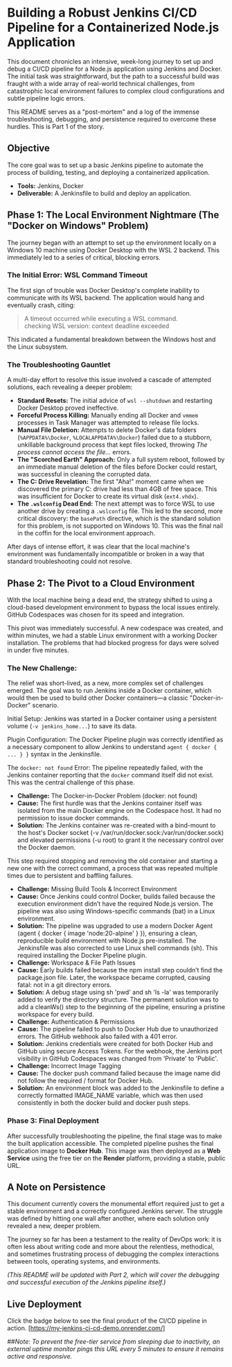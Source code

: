# Building a Robust Jenkins CI/CD Pipeline for a Containerized Node.js Application

This document chronicles an intensive, week-long journey to set up and debug a CI/CD pipeline for a Node.js application using Jenkins and Docker. The initial task was straightforward, but the path to a successful build was fraught with a wide array of real-world technical challenges, from catastrophic local environment failures to complex cloud configurations and subtle pipeline logic errors.

This README serves as a "post-mortem" and a log of the immense troubleshooting, debugging, and persistence required to overcome these hurdles. This is Part 1 of the story.

## Objective

The core goal was to set up a basic Jenkins pipeline to automate the process of building, testing, and deploying a containerized application.

- **Tools:** Jenkins, Docker  
- **Deliverable:** A Jenkinsfile to build and deploy an application.

## Phase 1: The Local Environment Nightmare (The "Docker on Windows" Problem)

The journey began with an attempt to set up the environment locally on a Windows 10 machine using Docker Desktop with the WSL 2 backend. This immediately led to a series of critical, blocking errors.

### The Initial Error: WSL Command Timeout

The first sign of trouble was Docker Desktop's complete inability to communicate with its WSL backend. The application would hang and eventually crash, citing:

> A timeout occurred while executing a WSL command.  
> checking WSL version: context deadline exceeded  

This indicated a fundamental breakdown between the Windows host and the Linux subsystem.

### The Troubleshooting Gauntlet

A multi-day effort to resolve this issue involved a cascade of attempted solutions, each revealing a deeper problem:

- **Standard Resets:** The initial advice of `wsl --shutdown` and restarting Docker Desktop proved ineffective.  
- **Forceful Process Killing:** Manually ending all Docker and `vmmem` processes in Task Manager was attempted to release file locks.  
- **Manual File Deletion:** Attempts to delete Docker's data folders (`%APPDATA%\Docker`, `%LOCALAPPDATA%\Docker`) failed due to a stubborn, unkillable background process that kept files locked, throwing _The process cannot access the file..._ errors.  
- **The "Scorched Earth" Approach:** Only a full system reboot, followed by an immediate manual deletion of the files before Docker could restart, was successful in cleaning the corrupted data.  
- **The C: Drive Revelation:** The first "Aha!" moment came when we discovered the primary C: drive had less than 4GB of free space. This was insufficient for Docker to create its virtual disk (`ext4.vhdx`).  
- **The `.wslconfig` Dead End:** The next attempt was to force WSL to use another drive by creating a `.wslconfig` file. This led to the second, more critical discovery: the `basePath` directive, which is the standard solution for this problem, is not supported on Windows 10. This was the final nail in the coffin for the local environment approach.  

After days of intense effort, it was clear that the local machine's environment was fundamentally incompatible or broken in a way that standard troubleshooting could not resolve.

## Phase 2: The Pivot to a Cloud Environment

With the local machine being a dead end, the strategy shifted to using a cloud-based development environment to bypass the local issues entirely. GitHub Codespaces was chosen for its speed and integration.

This pivot was immediately successful. A new codespace was created, and within minutes, we had a stable Linux environment with a working Docker installation. The problems that had blocked progress for days were solved in under five minutes.

### The New Challenge:

The relief was short-lived, as a new, more complex set of challenges emerged. The goal was to run Jenkins inside a Docker container, which would then be used to build other Docker containers—a classic "Docker-in-Docker" scenario.

 Initial Setup: Jenkins was started in a Docker container using a persistent volume (`-v jenkins_home...`) to save its data.  

 Plugin Configuration: The Docker Pipeline plugin was correctly identified as a necessary component to allow Jenkins to understand `agent { docker { ... } }` syntax in the Jenkinsfile.  

 The `docker: not found` Error: The pipeline repeatedly failed, with the Jenkins container reporting that the `docker` command itself did not exist. This was the central challenge of this phase.  

- **Challenge:** The Docker-in-Docker Problem (docker: not found)
- **Cause:** The first hurdle was that the Jenkins container itself was isolated from the main Docker engine on the Codespace host. It had no permission to issue docker commands.
- **Solution:** The Jenkins container was re-created with a bind-mount to the host's Docker socket (-v /var/run/docker.sock:/var/run/docker.sock) and elevated permissions (-u root) to grant it the necessary control over the Docker daemon.

This step required stopping and removing the old container and starting a new one with the correct command, a process that was repeated multiple times due to persistent and baffling failures.

- **Challenge:** Missing Build Tools & Incorrect Environment
- **Cause:** Once Jenkins could control Docker, builds failed because the execution environment didn’t have the required Node.js version. The pipeline was also using Windows-specific commands (bat) in a Linux environment.
- **Solution:** The pipeline was upgraded to use a modern Docker Agent (agent { docker { image 'node:20-alpine' } }), ensuring a clean, reproducible build environment with Node.js pre-installed. The Jenkinsfile was also corrected to use Linux shell commands (sh). This required installing the Docker Pipeline plugin.
- **Challenge:** Workspace & File Path Issues
- **Cause:** Early builds failed because the npm install step couldn’t find the package.json file. Later, the workspace became corrupted, causing fatal: not in a git directory errors.
- **Solution:** A debug stage using sh 'pwd' and sh 'ls -la' was temporarily added to verify the directory structure. The permanent solution was to add a cleanWs() step to the beginning of the pipeline, ensuring a pristine workspace for every build.
- **Challenge:** Authentication & Permissions
- **Cause:** The pipeline failed to push to Docker Hub due to unauthorized errors. The GitHub webhook also failed with a 401 error.
- **Solution:** Jenkins credentials were created for both Docker Hub and GitHub using secure Access Tokens. For the webhook, the Jenkins port visibility in GitHub Codespaces was changed from 'Private' to 'Public'.
- **Challenge:** Incorrect Image Tagging
- **Cause:** The docker push command failed because the image name did not follow the required <username>/<repository> format for Docker Hub.
- **Solution:** An environment block was added to the Jenkinsfile to define a correctly formatted IMAGE_NAME variable, which was then used consistently in both the docker build and docker push steps.

### Phase 3: Final Deployment

After successfully troubleshooting the pipeline, the final stage was to make the built application accessible. The completed pipeline pushes the final application image to **Docker Hub**. This image was then deployed as a **Web Service** using the free tier on the **Render** platform, providing a stable, public URL.

## A Note on Persistence

This document currently covers the monumental effort required just to get a stable environment and a correctly configured Jenkins server. The struggle was defined by hitting one wall after another, where each solution only revealed a new, deeper problem.

The journey so far has been a testament to the reality of DevOps work: it is often less about writing code and more about the relentless, methodical, and sometimes frustrating process of debugging the complex interactions between tools, operating systems, and environments.

*(This README will be updated with Part 2, which will cover the debugging and successful execution of the Jenkins pipeline itself.)*

## Live Deployment
Click the badge below to see the final product of the CI/CD pipeline in action.
[https://my-jenkins-ci-cd-demo.onrender.com/]

##*Note: 
To prevent the free-tier service from sleeping due to inactivity, an external uptime monitor pings this URL every 5 minutes to ensure it remains active and responsive.*
